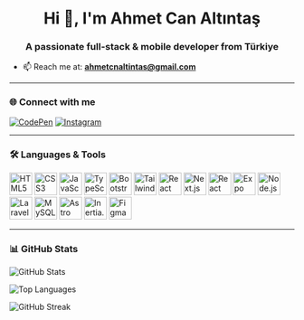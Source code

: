 <h1 align="center">Hi 👋, I'm Ahmet Can Altıntaş</h1>
<h3 align="center">A passionate full-stack & mobile developer from Türkiye</h3>

- 📫 Reach me at: **ahmetcnaltintas@gmail.com**

---

### 🌐 Connect with me

<p align="left">
  <a href="https://codepen.io/ahmetcnaltintas" target="_blank"><img src="https://img.shields.io/badge/CodePen-000000?style=for-the-badge&logo=codepen&logoColor=white" alt="CodePen"></a>
  <a href="https://instagram.com/ahmetcnal16" target="_blank"><img src="https://img.shields.io/badge/Instagram-E4405F?style=for-the-badge&logo=instagram&logoColor=white" alt="Instagram"></a>
</p>

---

### 🛠️ Languages & Tools

<p align="left">
  <!-- Frontend -->
  <img src="https://cdn.jsdelivr.net/gh/devicons/devicon/icons/html5/html5-original.svg" alt="HTML5" width="40" height="40"/>
  <img src="https://cdn.jsdelivr.net/gh/devicons/devicon/icons/css3/css3-original.svg" alt="CSS3" width="40" height="40"/>
  <img src="https://cdn.jsdelivr.net/gh/devicons/devicon/icons/javascript/javascript-original.svg" alt="JavaScript" width="40" height="40"/>
  <img src="https://cdn.jsdelivr.net/gh/devicons/devicon/icons/typescript/typescript-original.svg" alt="TypeScript" width="40" height="40"/>
  <img src="https://cdn.jsdelivr.net/gh/devicons/devicon/icons/bootstrap/bootstrap-original.svg" alt="Bootstrap" width="40" height="40"/>
  <img src="https://www.vectorlogo.zone/logos/tailwindcss/tailwindcss-icon.svg" alt="TailwindCSS" width="40" height="40"/>
  <img src="https://cdn.jsdelivr.net/gh/devicons/devicon/icons/react/react-original.svg" alt="React" width="40" height="40"/>
  <img src="https://cdn.jsdelivr.net/gh/devicons/devicon/icons/nextjs/nextjs-original.svg" alt="Next.js" width="40" height="40"/>
  <img src="https://cdn.jsdelivr.net/gh/devicons/devicon/icons/react/react-original.svg" alt="React Native" width="40" height="40"/>
  <img src="https://avatars.githubusercontent.com/u/12551863?s=200&v=4" alt="Expo" width="40" height="40"/>

  <!-- Backend -->
  <img src="https://cdn.jsdelivr.net/gh/devicons/devicon/icons/nodejs/nodejs-original.svg" alt="Node.js" width="40" height="40"/>
  <img src="https://cdn.jsdelivr.net/gh/devicons/devicon/icons/laravel/laravel-plain.svg" alt="Laravel" width="40" height="40"/>
  <img src="https://cdn.jsdelivr.net/gh/devicons/devicon/icons/mysql/mysql-original.svg" alt="MySQL" width="40" height="40"/>
  <img src="https://cdn.worldvectorlogo.com/logos/astro-1.svg" alt="Astro" width="40" height="40"/>
  <img src="https://avatars.githubusercontent.com/u/58050906?s=200&v=4" alt="Inertia.js" width="40" height="40"/>

  <!-- Design -->
  <img src="https://cdn.jsdelivr.net/gh/devicons/devicon/icons/figma/figma-original.svg" alt="Figma" width="40" height="40"/>
</p>

---

### 📊 GitHub Stats

<p align="left">
  <img src="https://github-readme-stats.vercel.app/api?username=ahmetcnaltintas&show_icons=true&locale=en" alt="GitHub Stats" />
</p>

<p align="left">
  <img src="https://github-readme-stats.vercel.app/api/top-langs?username=ahmetcnaltintas&show_icons=true&locale=en&layout=compact" alt="Top Languages" />
</p>

<p align="left">
  <img src="https://github-readme-streak-stats.herokuapp.com/?user=ahmetcnaltintas" alt="GitHub Streak" />
</p>
